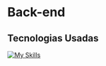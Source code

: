 # Back-end 

## Tecnologias Usadas 
[![My Skills](https://skillicons.dev/icons?i=js,nodejs,express,mongodb)](https://skillicons.dev)

